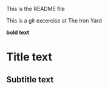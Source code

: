 
This is the README file

This is a git excercise at The Iron Yard

**bold text**


Title text
==========

Subtitle text 
-------------
